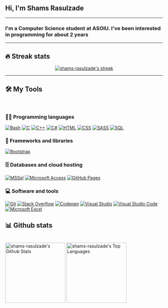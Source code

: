 <h2>Hi, I'm <strong>Shams Rasulzade</strong></h2>
<hr>
<h3>I'm a Computer Science student at ASOIU. I've been interested in programming for about 2 years</h3>

<hr>

## 🔥 Streak stats

<!-- GitHub Readme Streak Stats - https://github.com/DenverCoder1/github-readme-streak-stats -->
<p align="center">
  <a href="https://github.com/shams-rasulzade">
    <img title="🔥 Get streak stats for your profile at git.io/streak-stats" alt="shams-rasulzade's streak" src="https://github-readme-streak-stats.herokuapp.com/?user=shams-rasulzade&theme=monokai-metallian&hide_border=true"/>
  </a>
</p>

<hr/>

## 🛠️ My Tools
<br/>

### 👨‍💻 Programming languages

<p>
    <a href="#"><img alt="Bash" src="https://img.shields.io/badge/Bash-121011.svg?logo=gnu-bash&logoColor=white"></a>
    <a href="#"><img alt="C" src="https://custom-icon-badges.herokuapp.com/badge/C-03599C.svg?logo=c-in-hexagon&logoColor=white"></a>
    <a href="#"><img alt="C++" src="https://custom-icon-badges.herokuapp.com/badge/C++-9C033A.svg?logo=cpp2&logoColor=white"></a>
    <a href="#"><img alt="C#" src="https://custom-icon-badges.herokuapp.com/badge/C%23-68217A.svg?logo=cs2&logoColor=white"></a>
    <a href="#"><img alt="HTML" src="https://img.shields.io/badge/HTML-E34F26.svg?logo=html5&logoColor=white"></a>
    <a href="#"><img alt="CSS" src="https://img.shields.io/badge/CSS-1572B6.svg?logo=css3&logoColor=white"></a>
    <a href="#"><img alt="SASS" src="https://img.shields.io/badge/Sass-hotpink.svg?logo=SASS&logoColor=white"></a>
    <!-- <a href="#"><img alt="JavaScript" src="https://img.shields.io/badge/JavaScript-F7DF1E.svg?logo=javascript&logoColor=black"></a> -->
     <!-- <a href="#"><img alt="Node.js" src="https://img.shields.io/badge/Node.js-43853D.svg?logo=node.js&logoColor=white"></a> -->
    <a href="#"><img alt="SQL" src="https://custom-icon-badges.herokuapp.com/badge/SQL-025E8C.svg?logo=database&logoColor=white"></a>
    <!-- <a href="#"><img alt="TypeScript" src="https://img.shields.io/badge/TypeScript-007ACC.svg?logo=typescript&logoColor=white"></a> -->
   
</p>

### 🧰 Frameworks and libraries

<p>
    <!-- <a href="#"><img alt=".Net" src="https://img.shields.io/badge/.NET-5C2D91?style=for-the-badge&logo=.net&logoColor=white&style=plastic"></a>
    <a href="#"><img alt="Express.js" src="https://img.shields.io/badge/Express.js-404d59.svg?logo=express&logoColor=white"></a> -->
    <a href="#"><img alt="Bootstrap" src="https://img.shields.io/badge/Bootstrap-7952B3.svg?logo=bootstrap&logoColor=white"></a>
    <!-- <a href="#"><img alt="jQuery" src="https://img.shields.io/badge/jQuery-0769AD?style=for-the-badge&logo=jquery&logoColor=white&style=plastic"></a> -->
    <!-- <a href="#"><img alt="React" src="https://img.shields.io/badge/React-20232a.svg?logo=react&logoColor=%2361DAFB"></a> -->
</p>

### 🗄️ Databases and cloud hosting

<p>
    <a href="#"><img alt="MSSql" src ="https://img.shields.io/badge/Microsoft_SQL_Server-CC2927?style=for-the-badge&logo=microsoft-sql-server&logoColor=white&style=plastic"></a>
    <!-- <a href="#"><img alt="PostgreSQL" src ="https://img.shields.io/badge/PostgreSQL-316192.svg?logo=postgresql&logoColor=white"></a>
    <a href="#"><img alt="SQLite" src ="https://img.shields.io/badge/SQLite-07405e.svg?logo=sqlite&logoColor=white"></a>
    <a href="#"><img alt="MongoDB" src ="https://img.shields.io/badge/MongoDB-4ea94b.svg?logo=mongodb&logoColor=white"></a> -->
    <a href="#"><img alt="Microsoft Access" src ="https://img.shields.io/badge/Microsoft_Access-A4373A?style=for-the-badge&logo=microsoft-access&logoColor=white&style=plastic"></a>
    <a href="#"><img alt="GitHub Pages" src="https://img.shields.io/badge/GitHub%20Pages-327FC7.svg?logo=github&logoColor=white"></a>
     
</p>

### 💻 Software and tools

<p>
    <a href="#"><img alt="Git" src="https://img.shields.io/badge/Git-F05033.svg?logo=git&logoColor=white"></a>
    <!-- <a href="#"><img alt="Postman" src="https://img.shields.io/badge/Postman-FF6C37?logo=postman&logoColor=white"></a> -->
    <a href="#"><img alt="Stack Overflow" src="https://img.shields.io/badge/-Stack%20Overflow-FE7A16?logo=stack-overflow&logoColor=white"></a>
    <a href="#"><img alt="Codepen" src="https://img.shields.io/badge/Codepen-000000.svg?logo=codepen&logoColor=white"></a>
    <a href="#"><img alt="Visual Studio" src="https://img.shields.io/badge/Visual_Studio-5C2D91?style=for-the-badge&logo=visual%20studio&logoColor=white&style=plastic"></a>
    <a href="#"><img alt="Visual Studio Code" src="https://img.shields.io/badge/Visual%20Studio%20Code-0078d7.svg?logo=visual-studio-code&logoColor=white"></a>
    <!-- <a href="#"><img alt="Rider" src="https://img.shields.io/badge/Rider-000000?style=for-the-badge&logo=Rider&logoColor=white&style=plastic"></a>
    <a href="#"><img alt="WebStorm" src="https://img.shields.io/badge/WebStorm-000000?style=for-the-badge&logo=WebStorm&logoColor=white&style=plastic"></a> -->
    <a href="#"><img alt="Microsoft Excel" src="https://img.shields.io/badge/Microsoft_Excel-217346?style=for-the-badge&logo=microsoft-excel&logoColor=white&style=plastic"></a>
     <!-- <a href="#"><img alt="Microsoft Visio" src="https://img.shields.io/badge/Microsoft_Visio-3955A3?style=for-the-badgee&logo=microsoft-visio&logoColor=white&style=plastic"></a> -->
    <!-- <a href="#"><img alt="Microsoft PowerPoint" src="https://img.shields.io/badge/Microsoft_PowerPoint-B7472A?style=for-the-badge&logo=microsoft-powerpoint&logoColor=white&style=plastic"></a>
    <a href="#"><img alt="Microsoft Word" src="https://img.shields.io/badge/Microsoft_Word-2B579A?style=for-the-badge&logo=microsoft-word&logoColor=white&style=plastic"></a> -->
</p>


## 📊 Github stats

<!-- https://github.com/anuraghazra/github-readme-stats -->
  <br/>
    <a href="#" style="width:100px"><img alt="shams-rasulzade's Github Stats" src="https://github-readme-stats.vercel.app/api/?username=shams-rasulzade&show_icons=true&count_private=true&theme=react&hide_border=true&bg_color=1F222E&title_color=F85D7F&icon_color=F8D866" height="192px"/></a>
    <a href="#"><img alt="shams-rasulzade's Top Languages" src="https://github-readme-stats.vercel.app/api/top-langs/?username=shams-rasulzade&langs_count=8&layout=compact&theme=react&hide_border=true&bg_color=1F222E&title_color=F85D7F&icon_color=F8D866&hide=Jupyter%20Notebook" height="192px"/></a>
  <br/>